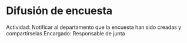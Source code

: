 # Difusión de encuesta

Actividad: Notificar al departamento que la encuesta han sido creadas y compartírselas
Encargado: Responsable de junta